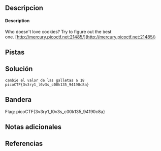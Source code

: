  ## Descripcion
 
#### Description

Who doesn't love cookies? Try to figure out the best one. [http://mercury.picoctf.net:21485/](http://mercury.picoctf.net:21485/)

## Pistas


## Solución

``` 
cambie el valor de las galletas a 18
picoCTF{3v3ry1_l0v3s_c00k135_94190c8a}

```

## Bandera
Flag: picoCTF{3v3ry1_l0v3s_c00k135_94190c8a}

## Notas adicionales


## Referencias
